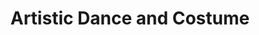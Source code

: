 ---
title: "Artistic Dance and Costume"
url: /lloydminster/artistic-dance-and-costume/
shop: clothes
---